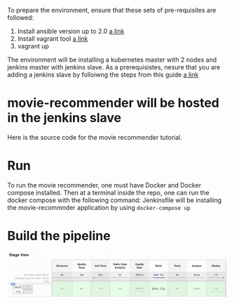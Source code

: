 To prepare the environment, ensure that these sets of pre-requisites are followed:
 1. Install ansible version up to 2.0 [a link](https://docs.ansible.com/ansible/latest/installation_guide/intro_installation.html)
 2. Install vagrant tool [a link](https://www.vagrantup.com/docs/installation)
 3. vagrant up 

 The environment will be installing a kubernetes master with 2 nodes and jenkins master with jenkins slave.
As a prerequisistes, nesure that you are adding a jenkins slave by folloiwng the steps from this guide [a link](https://devopscube.com/setup-slaves-on-jenkins-2/)

# movie-recommender will be hosted in the jenkins slave
Here is the source code for the movie recommender tutorial.
# Run
To run the movie recommender, one must have Docker and Docker compose installed.
Then at a terminal inside the repo, one can run the docker compose with the following command:
Jenkinsfile will be installing the movie-recommnder application by using `docker-compose up`


# Build the pipeline

![pipeline](images/pipeline.png)